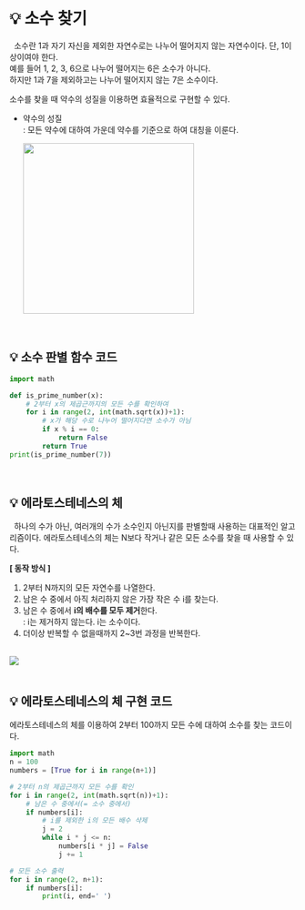 # 💡 소수 찾기

&nbsp; 소수란 1과 자기 자신을 제외한 자연수로는 나누어 떨어지지 않는 자연수이다. 단, 1이상이여야 한다.   
예를 들어 1, 2, 3, 6으로 나누어 떨어지는 6은 소수가 아니다.   
하지만 1과 7을 제외하고는 나누어 떨어지지 않는 7은 소수이다.   

소수를 찾을 때 약수의 성질을 이용하면 효율적으로 구현할 수 있다.  
- 약수의 성질  
  : 모든 약수에 대하여 가운데 약수를 기준으로 하여 대칭을 이룬다.

    <img src="https://user-images.githubusercontent.com/70243735/121998916-9243fa00-cde7-11eb-8cde-73edcc8a535f.png" width ="300px">

<br>

## 💡 소수 판별 함수 코드

```python
import math

def is_prime_number(x):
    # 2부터 x의 제곱근까지의 모든 수를 확인하여
    for i in range(2, int(math.sqrt(x))+1):
        # x가 해당 수로 나누어 떨어지다면 소수가 아님
        if x % i == 0:
            return False
        return True
print(is_prime_number(7))
```

<br>

## 💡 에라토스테네스의 체

&nbsp; 하나의 수가 아닌, 여러개의 수가 소수인지 아닌지를 판별할때 사용하는 대표적인 알고리즘이다.
에라토스테네스의 체는 N보다 작거나 같은 모든 소수를 찾을 때 사용할 수 있다.

**[ 동작 방식 ]**
1. 2부터 N까지의 모든 자연수를 나열한다.
2. 남은 수 중에서 아직 처리하지 않은 가장 작은 수 i를 찾는다.
3. 남은 수 중에서 **i의 배수를 모두 제거**한다.  
    : i는 제거하지 않는다. i는 소수이다.
4. 더이상 반복할 수 없을때까지 2~3번 과정을 반복한다.

<br>

<img src="https://upload.wikimedia.org/wikipedia/commons/b/b9/Sieve_of_Eratosthenes_animation.gif">


<br>
<br>

## 💡 에라토스테네스의 체 구현 코드

에라토스테네스의 체를 이용하여 2부터 100까지 모든 수에 대하여 소수를 찾는 코드이다.

```python
import math
n = 100
numbers = [True for i in range(n+1)]

# 2부터 n의 제곱근까지 모든 수를 확인
for i in range(2, int(math.sqrt(n))+1):
    # 남은 수 중에서(= 소수 중에서)
    if numbers[i]:
        # i를 제외한 i의 모든 배수 삭제
        j = 2
        while i * j <= n:
            numbers[i * j] = False
            j += 1

# 모든 소수 출력
for i in range(2, n+1):
    if numbers[i]:
        print(i, end=' ')
```